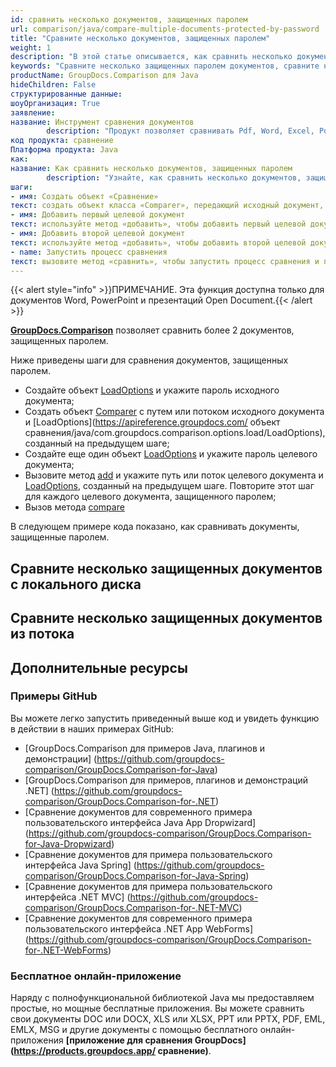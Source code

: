 ```yaml
---
id: сравнить несколько документов, защищенных паролем
url: comparison/java/compare-multiple-documents-protected-by-password
title: "Сравните несколько документов, защищенных паролем"
weight: 1
description: "В этой статье описывается, как сравнить несколько документов Word или презентаций PowerPoint, защищенных паролем, с помощью API GroupDocs.Comparison для Java."
keywords: "Сравните несколько защищенных паролем документов, сравните несколько защищенных документов"
productName: GroupDocs.Comparison для Java
hideChildren: False
структурированные данные:
шоуОрганизация: True
заявление:
название: Инструмент сравнения документов
        description: "Продукт позволяет сравнивать Pdf, Word, Excel, PowerPoint, AutoCad, Image, Code и многие другие форматы файлов. API сравнения также поддерживает принятие или отклонение изменений, извлечение информации о документе и создание отчета о сравнении."
код продукта: сравнение
Платформа продукта: Java
как:
название: Как сравнить несколько документов, защищенных паролем
        description: "Узнайте, как сравнить несколько документов, защищенных паролем"
шаги:
- имя: Создать объект «Сравнение»
текст: создать объект класса «Comparer», передающий исходный документ, и загрузить параметры с паролем в качестве аргумента конструктора.
- имя: Добавить первый целевой документ
текст: используйте метод «добавить», чтобы добавить первый целевой документ и загрузить параметры с паролем для сравнения
- имя: Добавить второй целевой документ
текст: используйте метод «добавить», чтобы добавить второй целевой документ и загрузить параметры с паролем для сравнения
- name: Запустить процесс сравнения
текст: вызовите метод «сравнить», чтобы запустить процесс сравнения и получить путь к результирующему документу.
---
```

{{< alert style="info" >}}ПРИМЕЧАНИЕ. Эта функция доступна только для документов Word, PowerPoint и презентаций Open Document.{{< /alert >}}

**[GroupDocs.Comparison](https://products.groupdocs.com/comparison/java)** позволяет сравнить более 2 документов, защищенных паролем.

Ниже приведены шаги для сравнения документов, защищенных паролем.

* Создайте объект [LoadOptions](https://apireference.groupdocs.com/comparison/java/com.groupdocs.comparison.options.load/LoadOptions) и укажите пароль исходного документа;
* Создать объект [Comparer](https://apireference.groupdocs.com/comparison/java/com.groupdocs.comparison/Comparer) с путем или потоком исходного документа и [LoadOptions](https://apireference.groupdocs.com/ объект сравнения/java/com.groupdocs.comparison.options.load/LoadOptions), созданный на предыдущем шаге;
* Создайте еще один объект [LoadOptions](https://apireference.groupdocs.com/comparison/java/com.groupdocs.comparison.options.load/LoadOptions) и укажите пароль целевого документа;
* Вызовите метод [add](https://apireference.groupdocs.com/comparison/java/com.groupdocs.comparison/Comparer#add(java.lang.String)) и укажите путь или поток целевого документа и [LoadOptions]( https://apireference.groupdocs.com/comparison/java/com.groupdocs.comparison.options.load/LoadOptions), созданный на предыдущем шаге. Повторите этот шаг для каждого целевого документа, защищенного паролем;
* Вызов метода [compare](https://apireference.groupdocs.com/comparison/java/com.groupdocs.comparison/Comparer#compare(java.lang.String))
        



В следующем примере кода показано, как сравнивать документы, защищенные паролем.

## Сравните несколько защищенных документов с локального диска

<script src="https://gist.github.com/groupdocs-comparison-gists/9978b3445782673d7c20705c50936bd4.js"></script>

## Сравните несколько защищенных документов из потока

<script src="https://gist.github.com/groupdocs-comparison-gists/4409fcbfc437b1e1c82fcd0db650cc39.js"></script>

## Дополнительные ресурсы

### Примеры GitHub
Вы можете легко запустить приведенный выше код и увидеть функцию в действии в наших примерах GitHub:

* [GroupDocs.Comparison для примеров Java, плагинов и демонстрации] (https://github.com/groupdocs-comparison/GroupDocs.Comparison-for-Java)
* [GroupDocs.Comparison для примеров, плагинов и демонстраций .NET] (https://github.com/groupdocs-comparison/GroupDocs.Comparison-for-.NET)
* [Сравнение документов для современного примера пользовательского интерфейса Java App Dropwizard] (https://github.com/groupdocs-comparison/GroupDocs.Comparison-for-Java-Dropwizard)
* [Сравнение документов для примера пользовательского интерфейса Java Spring] (https://github.com/groupdocs-comparison/GroupDocs.Comparison-for-Java-Spring)
* [Сравнение документов для примера пользовательского интерфейса .NET MVC] (https://github.com/groupdocs-comparison/GroupDocs.Comparison-for-.NET-MVC)
* [Сравнение документов для современного примера пользовательского интерфейса .NET App WebForms] (https://github.com/groupdocs-comparison/GroupDocs.Comparison-for-.NET-WebForms)
    


### Бесплатное онлайн-приложение
Наряду с полнофункциональной библиотекой Java мы предоставляем простые, но мощные бесплатные приложения.
Вы можете сравнить свои документы DOC или DOCX, XLS или XLSX, PPT или PPTX, PDF, EML, EMLX, MSG и другие документы с помощью бесплатного онлайн-приложения **[приложение для сравнения GroupDocs] (https://products.groupdocs.app/ сравнение)**.

